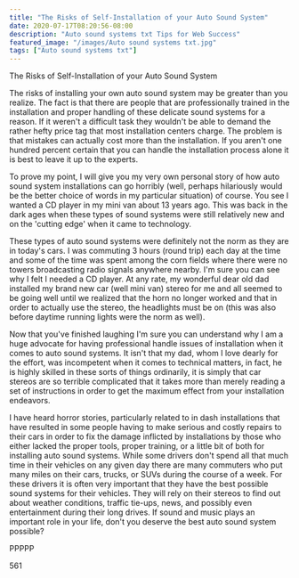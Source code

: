 ```yaml
---
title: "The Risks of Self-Installation of your Auto Sound System"
date: 2020-07-17T08:20:56-08:00
description: "Auto sound systems txt Tips for Web Success"
featured_image: "/images/Auto sound systems txt.jpg"
tags: ["Auto sound systems txt"]
---
```


The Risks of Self-Installation of your Auto Sound System

The risks of installing your own auto sound system may be greater than you realize. The fact is that there are people that are professionally trained in the installation and proper handling of these delicate sound systems for a reason. If it weren't a difficult task they wouldn't be able to demand the rather hefty price tag that most installation centers charge. The problem is that mistakes can actually cost more than the installation. If you aren't one hundred percent certain that you can handle the installation process alone it is best to leave it up to the experts. 

To prove my point, I will give you my very own personal story of how auto sound system installations can go horribly (well, perhaps hilariously would be the better choice of words in my particular situation) of course. You see I wanted a CD player in my mini van about 13 years ago. This was back in the dark ages when these types of sound systems were still relatively new and on the 'cutting edge' when it came to technology. 

These types of auto sound systems were definitely not the norm as they are in today's cars. I was commuting 3 hours (round trip) each day at the time and some of the time was spent among the corn fields where there were no towers broadcasting radio signals anywhere nearby. I'm sure you can see why I felt I needed a CD player. At any rate, my wonderful dear old dad installed my brand new car (well mini van) stereo for me and all seemed to be going well until we realized that the horn no longer worked and that in order to actually use the stereo, the headlights must be on (this was also before daytime running lights were the norm as well).

Now that you've finished laughing I'm sure you can understand why I am a huge advocate for having professional handle issues of installation when it comes to auto sound systems. It isn't that my dad, whom I love dearly for the effort, was incompetent when it comes to technical matters, in fact, he is highly skilled in these sorts of things ordinarily, it is simply that car stereos are so terrible complicated that it takes more than merely reading a set of instructions in order to get the maximum effect from your installation endeavors. 

I have heard horror stories, particularly related to in dash installations that have resulted in some people having to make serious and costly repairs to their cars in order to fix the damage inflicted by installations by those who either lacked the proper tools, proper training, or a little bit of both for installing auto sound systems. While some drivers don't spend all that much time in their vehicles on any given day there are many commuters who put many miles on their cars, trucks, or SUVs during the course of a week. For these drivers it is often very important that they have the best possible sound systems for their vehicles. They will rely on their stereos to find out about weather conditions, traffic tie-ups, news, and possibly even entertainment during their long drives. If sound and music plays an important role in your life, don't you deserve the best auto sound system possible?

PPPPP

561

